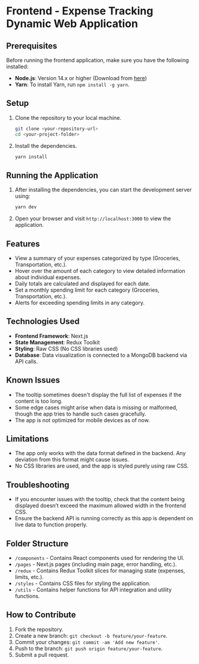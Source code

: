 # Frontend - Expense Tracking Dynamic Web Application

## Prerequisites
Before running the frontend application, make sure you have the following installed:
- **Node.js**: Version 14.x or higher (Download from [here](https://nodejs.org/))
- **Yarn**: To install Yarn, run `npm install -g yarn`.

## Setup
1. Clone the repository to your local machine.
    ```bash
    git clone <your-repository-url>
    cd <your-project-folder>
    ```

2. Install the dependencies.
    ```bash
    yarn install
    ```

## Running the Application
1. After installing the dependencies, you can start the development server using:
    ```bash
    yarn dev
    ```

2. Open your browser and visit `http://localhost:3000` to view the application.

## Features
- View a summary of your expenses categorized by type (Groceries, Transportation, etc.).
- Hover over the amount of each category to view detailed information about individual expenses.
- Daily totals are calculated and displayed for each date.
- Set a monthly spending limit for each category (Groceries, Transportation, etc.).
- Alerts for exceeding spending limits in any category.

## Technologies Used
- **Frontend Framework**: Next.js
- **State Management**: Redux Toolkit
- **Styling**: Raw CSS (No CSS libraries used)
- **Database**: Data visualization is connected to a MongoDB backend via API calls.

## Known Issues
- The tooltip sometimes doesn't display the full list of expenses if the content is too long.
- Some edge cases might arise when data is missing or malformed, though the app tries to handle such cases gracefully.
- The app is not optimized for mobile devices as of now.

## Limitations
- The app only works with the data format defined in the backend. Any deviation from this format might cause issues.
- No CSS libraries are used, and the app is styled purely using raw CSS.

## Troubleshooting
- If you encounter issues with the tooltip, check that the content being displayed doesn’t exceed the maximum allowed width in the frontend CSS.
- Ensure the backend API is running correctly as this app is dependent on live data to function properly.

## Folder Structure
- `/components` - Contains React components used for rendering the UI.
- `/pages` - Next.js pages (including main page, error handling, etc.).
- `/redux` - Contains Redux Toolkit slices for managing state (expenses, limits, etc.).
- `/styles` - Contains CSS files for styling the application.
- `/utils` - Contains helper functions for API integration and utility functions.

## How to Contribute
1. Fork the repository.
2. Create a new branch: `git checkout -b feature/your-feature`.
3. Commit your changes: `git commit -am 'Add new feature'`.
4. Push to the branch: `git push origin feature/your-feature`.
5. Submit a pull request.
